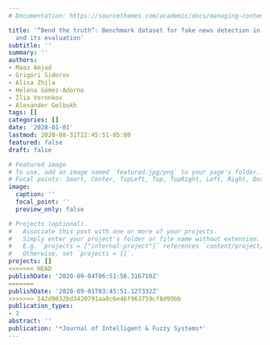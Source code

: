 ```yaml
---
# Documentation: https://sourcethemes.com/academic/docs/managing-content/

title: '“Bend the truth”: Benchmark dataset for fake news detection in urdu language
  and its evaluation'
subtitle: ''
summary: ''
authors:
- Maaz Amjad
- Grigori Sidorov
- Alisa Zhila
- Helena Gómez-Adorno
- Ilia Voronkov
- Alexander Gelbukh
tags: []
categories: []
date: '2020-01-01'
lastmod: 2020-08-31T22:45:51-05:00
featured: false
draft: false

# Featured image
# To use, add an image named `featured.jpg/png` to your page's folder.
# Focal points: Smart, Center, TopLeft, Top, TopRight, Left, Right, BottomLeft, Bottom, BottomRight.
image:
  caption: ''
  focal_point: ''
  preview_only: false

# Projects (optional).
#   Associate this post with one or more of your projects.
#   Simply enter your project's folder or file name without extension.
#   E.g. `projects = ["internal-project"]` references `content/project/deep-learning/index.md`.
#   Otherwise, set `projects = []`.
projects: []
<<<<<<< HEAD
publishDate: '2020-09-04T06:51:56.316710Z'
=======
publishDate: '2020-09-01T03:45:51.127332Z'
>>>>>>> 542d9832bd3420791aa8c6e46f963759cf8d99bb
publication_types:
- 2
abstract: ''
publication: '*Journal of Intelligent & Fuzzy Systems*'
---
```

